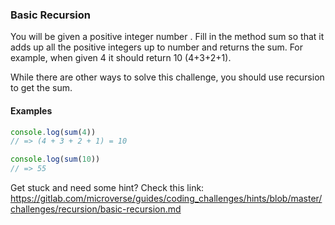 ### Basic Recursion

You will be given a positive integer number . Fill in the method sum so that it adds up all the positive integers up to number and returns the sum.
For example, when given 4 it should return 10 (4+3+2+1).

While there are other ways to solve this challenge, you should use recursion to get the sum.

#### Examples

```js
console.log(sum(4))
// => (4 + 3 + 2 + 1) = 10

console.log(sum(10))
// => 55
```

Get stuck and need some hint?
Check this link: https://gitlab.com/microverse/guides/coding_challenges/hints/blob/master/challenges/recursion/basic-recursion.md
